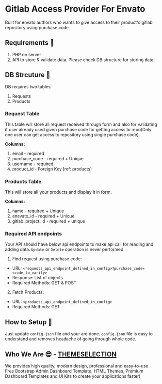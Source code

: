# Gitlab Access Provider For Envato

Built for envato authors who wants to give access to their product's gitlab repository using purchase code.

## Requirements :wrench:
1. PHP on server
2. API to store & validate data. Please check DB structure for storing data.

## DB Strcuture :ledger:
DB requires two tables: 
1. Requests
2. Products

### Request Table
This table will store all request received through form and also for validating if user already used given purchase code for getting access to repo(Only one user can get access to repository using single purchase code).
  
**Columns:**
1. email - required
2. purchase_code - required + Unique
3. username - required
4. product_id - Foreign Key [ref: products]

### Products Table
This will store all your products and display it in form.

**Columns:**
1. name - required + Unique
2. enavato_id - required + Unique
3. gitlab_project_id - required + unique

### Required API endpoints
Your API should have below api endpoints to make api call for reading and adding data. `Update` or `Delete` operation is never performed.

1. Find request using purchase code:
 * URL: `<requests_api_endpoint_defined_in_config>?purchase_code=<code_to_varify>`
 * Response: List of objects
 * Required Methods: GET & POST

2. Fetch Products:
 * URL: `<products_api_endpoint_defined_in_config>`
 * Required Methods: GET


## How to Setup :thinking:
Just update `config.json` file and your are done. `config.json` file is easy to understand and removes headache of going through whole code.



## Who We Are :sunglasses: - [THEMESELECTION](https://themeselection.com)
We provides high quality, modern design, professional and easy-to-use Free Bootstrap Admin Dashboard Template,
HTML Themes, Premium Dashboard Templates and UI Kits to create your applications faster!